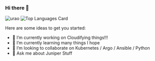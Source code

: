 ### Hi there 👋

<!--
**urao/urao** is a ✨ _special_ ✨ repository because its `README.md` (this file) appears on your GitHub profile.
-->
![urao](https://github-readme-stats.vercel.app/api?username=urao&show_icons=true&theme=tokyonight)
![Top Languages Card](https://github-readme-stats.vercel.app/api/top-langs/?username=urao)

Here are some ideas to get you started:

- 🔭 I’m currently working on Cloudifying things!!!
- 🌱 I’m currently learning many things I hope
- 👯 I’m looking to collaborate on Kubernetes / Argo / Ansible / Python 
- 💬 Ask me about Juniper Stuff
